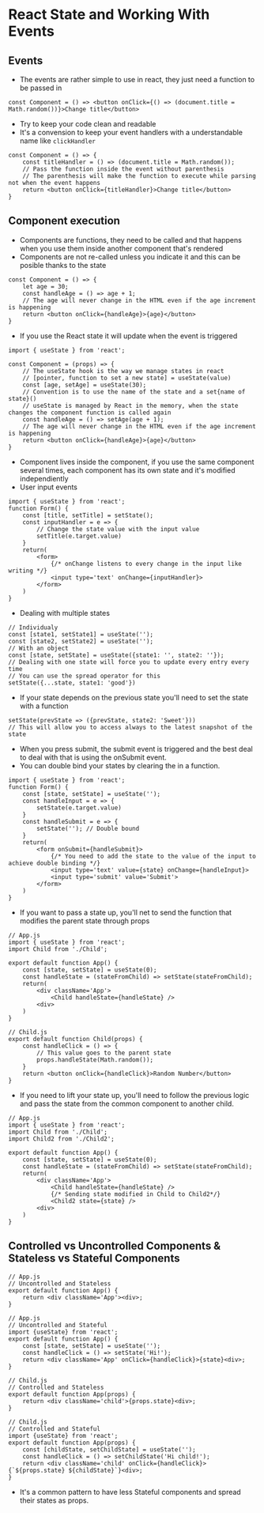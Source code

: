 # React State and Working With Events

## Events

- The events are rather simple to use in react, they just need a function to be passed in

```JSX
const Component = () => <button onClick={() => (document.title = Math.random())}>Change title</button>
```

- Try to keep your code clean and readable
- It's a convension to keep your event handlers with a understandable name like `clickHandler`

```JSX
const Component = () => {
    const titleHandler = () => (document.title = Math.random());
    // Pass the function inside the event without parenthesis
    // The parenthesis will make the function to execute while parsing not when the event happens
    return <button onClick={titleHandler}>Change title</button>
}
```

## Component execution

- Components are functions, they need to be called and that happens when you use them inside another component that's rendered
- Components are not re-called unless you indicate it and this can be posible thanks to the state

```JSX
const Component = () => {
    let age = 30;
    const handleAge = () => age + 1;
    // The age will never change in the HTML even if the age increment is happening
    return <button onClick={handleAge}>{age}</button>
}
```

- If you use the React state it will update when the event is triggered

```JSX
import { useState } from 'react';

const Component = (props) => {
    // The useState hook is the way we manage states in react
    // [pointer, function to set a new state] = useState(value)
    const [age, setAge] = useState(30);
    // Convention is to use the name of the state and a set{name of state}()
    // useState is managed by React in the memory, when the state changes the component function is called again
    const handleAge = () => setAge(age + 1);
    // The age will never change in the HTML even if the age increment is happening
    return <button onClick={handleAge}>{age}</button>
}
```

- Component lives inside the component, if you use the same component several times, each component has its own state and it's modified independiently
- User input events

```JSX
import { useState } from 'react';
function Form() {
    const [title, setTitle] = setState();
    const inputHandler = e => {
        // Change the state value with the input value
        setTitle(e.target.value)
    }
    return(
        <form>
            {/* onChange listens to every change in the input like writing */}
            <input type='text' onChange={inputHandler}>
        </form>
    )
}
```

- Dealing with multiple states

```JSX
// Individualy
const [state1, setState1] = useState('');
const [state2, setState2] = useState('');
// With an object
const [state, setState] = useState({state1: '', state2: ''});
// Dealing with one state will force you to update every entry every time
// You can use the spread operator for this
setState({...state, state1: 'good'})
```

- If your state depends on the previous state you'll need to set the state with a function

```JSX
setState(prevState => ({prevState, state2: 'Sweet'}))
// This will allow you to access always to the latest snapshot of the state
```

- When you press submit, the submit event is triggered and the best deal to deal with that is using the onSubmit event.
- You can double bind your states by clearing the in a function.

```JSX
import { useState } from 'react';
function Form() {
    const [state, setState] = useState('');
    const handleInput = e => {
        setState(e.target.value)
    }
    const handleSubmit = e => {
        setState(''); // Double bound
    }
    return(
        <form onSubmit={handleSubmit}>
            {/* You need to add the state to the value of the input to achieve double binding */}
            <input type='text' value={state} onChange={handleInput}>
            <input type='submit' value='Submit'>
        </form>
    )
}
```

- If you want to pass a state up, you'll net to send the function that modifies the parent state through props

```JSX
// App.js
import { useState } from 'react';
import Child from './Child';

export default function App() {
    const [state, setState] = useState(0);
    const handleState = (stateFromChild) => setState(stateFromChild);
    return(
        <div className='App'>
            <Child handleState={handleState} />
        <div>
    )
}
```

```JSX
// Child.js
export default function Child(props) {
    const handleClick = () => {
        // This value goes to the parent state
        props.handleState(Math.random());
    }
    return <button onClick={handleClick}>Random Number</button>
}
```

- If you need to lift your state up, you'll need to follow the previous logic and pass the state from the common component to another child.

```JSX
// App.js
import { useState } from 'react';
import Child from './Child';
import Child2 from './Child2';

export default function App() {
    const [state, setState] = useState(0);
    const handleState = (stateFromChild) => setState(stateFromChild);
    return(
        <div className='App'>
            <Child handleState={handleState} />
            {/* Sending state modified in Child to Child2*/}
            <Child2 state={state} />
        <div>
    )
}
```

## Controlled vs Uncontrolled Components & Stateless vs Stateful Components

```JSX
// App.js
// Uncontrolled and Stateless
export default function App() {
    return <div className='App'><div>;
}
```

```JSX
// App.js
// Uncontrolled and Stateful
import {useState} from 'react';
export default function App() {
    const [state, setState] = useState('');
    const handleClick = () => setState('Hi!');
    return <div className='App' onClick={handleClick}>{state}<div>;
}
```

```JSX
// Child.js
// Controlled and Stateless
export default function App(props) {
    return <div className='child'>{props.state}<div>;
}
```

```JSX
// Child.js
// Controlled and Stateful
import {useState} from 'react';
export default function App(props) {
    const [childState, setChildState] = useState('');
    const handleClick = () => setChildState('Hi child!');
    return <div className='child' onClick={handleClick}>{`${props.state} ${childState}`}<div>;
}
```

- It's a common pattern to have less Stateful components and spread their states as props.

